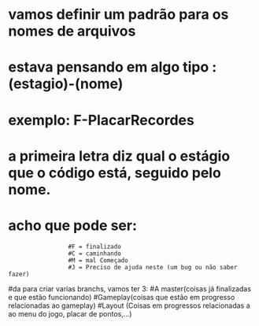 # vamos definir um padrão para os nomes de arquivos 
# estava pensando em algo tipo : (estagio)-(nome)
# exemplo: F-PlacarRecordes 
# a primeira letra diz qual o estágio que o código está, seguido pelo nome.
# acho que pode ser: 
                     #F = finalizado
                     #C = caminhando 
                     #M = mal Começado 
                     #J = Preciso de ajuda neste (um bug ou não saber fazer)
                     
#da para criar varias branchs, vamos ter 3:
              #A master(coisas já finalizadas e que estão funcionando)
              #Gameplay(coisas que estão em progresso relacionadas ao gameplay)
              #Layout (Coisas em progressos relacionadas a ao menu do jogo, placar de pontos,...)
              
